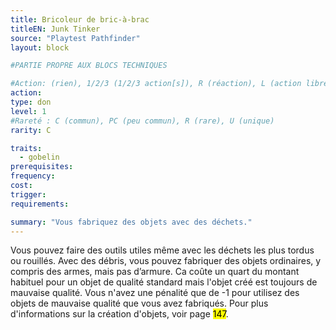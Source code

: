 ```yaml
---
title: Bricoleur de bric-à-brac
titleEN: Junk Tinker
source: "Playtest Pathfinder"
layout: block

#PARTIE PROPRE AUX BLOCS TECHNIQUES

#Action: (rien), 1/2/3 (1/2/3 action[s]), R (réaction), L (action libre)
action: 
type: don
level: 1
#Rareté : C (commun), PC (peu commun), R (rare), U (unique)
rarity: C

traits:
  - gobelin
prerequisites:
frequency:
cost:
trigger:
requirements:

summary: "Vous fabriquez des objets avec des déchets."
---
```


Vous pouvez faire des outils utiles même avec les déchets les plus tordus ou rouillés. Avec des débris, vous pouvez fabriquer des objets ordinaires, y compris des armes, mais pas d’armure. Ca coûte un quart du montant habituel pour un objet de qualité standard mais l'objet créé est toujours de mauvaise qualité. Vous n'avez une pénalité que de -1 pour utilisez des objets de mauvaise qualité que vous avez fabriqués. Pour plus d'informations sur la création d'objets, voir page <mark>147</mark>.